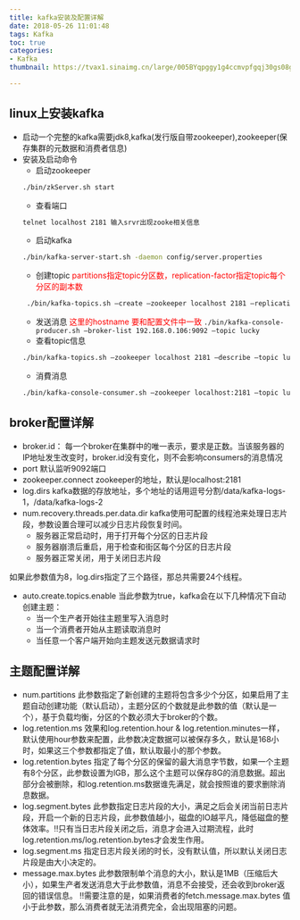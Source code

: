 ```yaml
---
title: kafka安装及配置详解
date: 2018-05-26 11:01:48
tags: Kafka
toc: true
categories:
- Kafka
thumbnail: https://tvax1.sinaimg.cn/large/005BYqpggy1g4ccmvpfgqj30gs08ggm2.jpg

---
```

## linux上安装kafka
* 启动一个完整的kafka需要jdk8,kafka(发行版自带zookeeper),zookeeper(保存集群的元数据和消费者信息)
* 安装及启动命令
  * 启动zookeeper
  ``` bash 
  ./bin/zkServer.sh start
  ```
  * 查看端口
  ``` bash 
  telnet localhost 2181 输入srvr出现zooke相关信息 
  ```
  <!-- more -->
  * 启动kafka
  ``` bash
  ./bin/kafka-server-start.sh -daemon config/server.properties 
  ```
  * 创建topic <font color="red">partitions指定topic分区数，replication-factor指定topic每个分区的副本数</font>
  ``` bash
   ./bin/kafka-topics.sh —create —zookeeper localhost 2181 —replication-factor 1 —partitions 1 —topic lucky 
   ```
  * 发送消息 <font color="red">这里的hostname 要和配置文件中一致</font>
  ```./bin/kafka-console-producer.sh —broker-list 192.168.0.106:9092 —topic lucky ```
  * 查看topic信息
  ``` bash
  ./bin/kafka-topics.sh —zookeeper localhost 2181 —describe —topic lucky 
  ```
  * 消費消息
  ``` bash
  ./bin/kafka-console-consumer.sh —zookeeper localhost:2181 —topic lucky —from-beginning
  ```

## broker配置详解
* broker.id：
每一个broker在集群中的唯一表示，要求是正数。当该服务器的IP地址发生改变时，broker.id没有变化，则不会影响consumers的消息情况
* port
默认监听9092端口
* zookeeper.connect
zookeeper的地址，默认是localhost:2181
* log.dirs
kafka数据的存放地址，多个地址的话用逗号分割/data/kafka-logs-1，/data/kafka-logs-2
* num.recovery.threads.per.data.dir
kafka使用可配置的线程池来处理日志片段，参数设置合理可以减少日志片段恢复时间。
    * 服务器正常启动时，用于打开每个分区的日志片段
    * 服务器崩溃后重启，用于检查和街区每个分区的日志片段
    * 服务器正常关闭，用于关闭日志片段

如果此参数值为8，log.dirs指定了三个路径，那总共需要24个线程。
* auto.create.topics.enable
当此参数为true，kafka会在以下几种情况下自动创建主题：
    * 当一个生产者开始往主题里写入消息时
    * 当一个消费者开始从主题读取消息时
    * 当任意一个客户端开始向主题发送元数据请求时



## 主题配置详解
* num.partitions
此参数指定了新创建的主题将包含多少个分区，如果启用了主题自动创建功能（默认启动），主题分区的个数就是此参数的值（默认是一个），基于负载均衡，分区的个数必须大于broker的个数。
* log.retention.ms
效果和log.retention.hour & log.retention.minutes一样，默认使用hour参数来配置，此参数决定数据可以被保存多久，默认是168小时，如果这三个参数都指定了值，默认取最小的那个参数。
* log.retention.bytes
指定了每个分区的保留的最大消息字节数，如果一个主题有8个分区，此参数设置为lGB，那么这个主题可以保存8G的消息数据。超出部分会被删除，和log.retention.ms数据谁先满足，就会按照谁的要求删除消息数据。
* log.segment.bytes
此参数指定日志片段的大小，满足之后会关闭当前日志片段，开启一个新的日志片段，此参数值越小，磁盘的IO越平凡，降低磁盘的整体效率。:bangbang:只有当日志片段关闭之后，消息才会进入过期流程，此时log.retention.ms/log.retention.bytes才会发生作用。
* log.segment.ms
指定日志片段关闭的时长，没有默认值，所以默认关闭日志片段是由大小决定的。
* message.max.bytes
此参数限制单个消息的大小，默认是1MB（压缩后大小），如果生产者发送消息大于此参数值，消息不会接受，还会收到broker返回的错误信息。
:bangbang:需要注意的是，如果消费者的fetch.message.max.bytes 值小于此参数，那么消费者就无法消费完全，会出现阻塞的问题。
